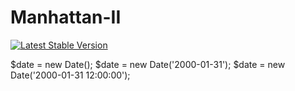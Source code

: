 

# Manhattan-II


[![Latest Stable Version](http://img.shields.io/github/release/jenssegers/date.svg)](https://packagist.org/packages/jenssegers/date)

$date = new Date();
$date = new Date('2000-01-31');
$date = new Date('2000-01-31 12:00:00');
